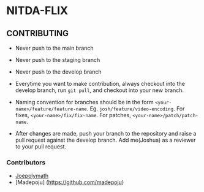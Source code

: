 # NITDA-FLIX

## CONTRIBUTING

- Never push to the main branch
- Never push to the staging branch
- Never push to the develop branch
- Everytime you want to make contribution, always checkout into the develop branch, run `git pull`, and checkout into your new branch.

- Naming convention for branches should be in the form `<your-name>/feature/feature-name`. Eg. `josh/feature/video-encoding`. For fixes, `<your-name>/fix/fix-name`. For patches, `<your-name>/patch/patch-name`.
- After changes are made, push your branch to the repository and raise a pull request against the develop branch. Add me(Joshua) as a reviewer to your pull request.

### Contributors

- [Joepolymath](https://github.com/Joepolymath)
- [Madepoju] (https://github.com/madepoju) 
